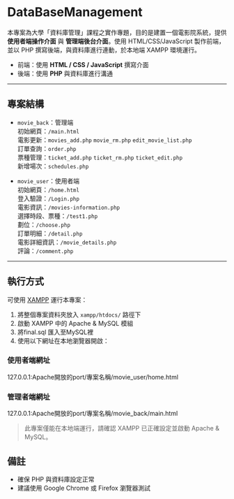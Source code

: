 # DataBaseManagement

本專案為大學「資料庫管理」課程之實作專題，目的是建置一個電影院系統，提供 **使用者端操作介面** 與 **管理端後台介面**。使用 HTML/CSS/JavaScript 製作前端，並以 PHP 撰寫後端，與資料庫進行連動，於本地端 XAMPP 環境運行。

- 前端：使用 **HTML / CSS / JavaScript** 撰寫介面  
- 後端：使用 **PHP** 與資料庫進行溝通

---

## 專案結構

- `movie_back`：管理端  
  初始網頁：`/main.html`  
  電影更新：`movies_add.php` `movie_rm.php` `edit_movie_list.php`  
  訂單查詢：`order.php`  
  票種管理：`ticket_add.php` `ticket_rm.php` `ticket_edit.php`  
  新增場次：`schedules.php`

- `movie_user`：使用者端  
  初始網頁：`/home.html`  
  登入驗證：`/Login.php`  
  電影資訊：`/movies-information.php`  
  選擇時段、票種：`/test1.php`  
  劃位：`/choose.php`  
  訂單明細：`/detail.php`  
  電影詳細資訊：`/movie_details.php`  
  評論：`/comment.php`  
  
---

## 執行方式

可使用 [XAMPP](https://www.apachefriends.org/) 運行本專案：

1. 將整個專案資料夾放入 `xampp/htdocs/` 路徑下
2. 啟動 XAMPP 中的 Apache & MySQL 模組
3. 將final.sql 匯入至MySQL裡
4. 使用以下網址在本地瀏覽器開啟：

### 使用者端網址
127.0.0.1:Apache開放的port/專案名稱/movie_user/home.html

### 管理者端網址
127.0.0.1:Apache開放的port/專案名稱/movie_back/main.html

> 此專案僅能在本地端運行，請確認 XAMPP 已正確設定並啟動 Apache & MySQL。

## 備註

- 確保 PHP 與資料庫設定正常
- 建議使用 Google Chrome 或 Firefox 瀏覽器測試
